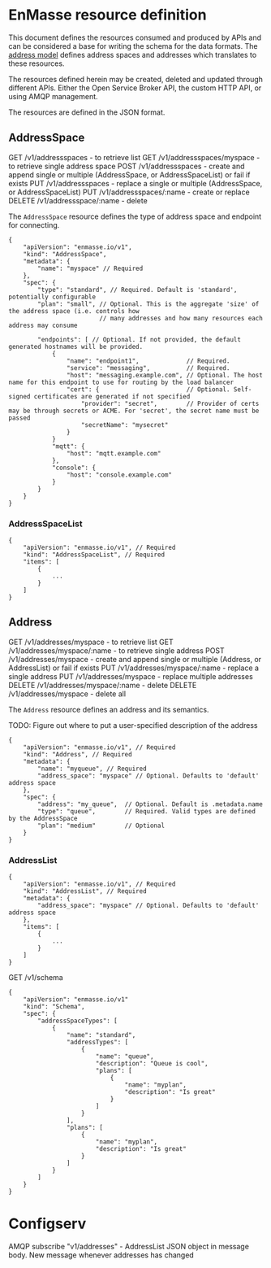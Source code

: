 # EnMasse resource definition

This document defines the resources consumed and produced by APIs and can be considered a base for writing the schema for the data formats. The [address model](model.md) defines address spaces and addresses which translates to these resources.

The resources defined herein may be created, deleted and updated through different APIs. Either the
Open Service Broker API, the custom HTTP API, or using AMQP management.

The resources are defined in the JSON format. 

## AddressSpace

GET    /v1/addressspaces         - to retrieve list 
GET    /v1/addressspaces/myspace - to retrieve single address space
POST   /v1/addressspaces         - create and append single or multiple (AddressSpace, or AddressSpaceList) or fail if exists
PUT    /v1/addressspaces         - replace a single or multiple (AddressSpace, or AddressSpaceList) 
PUT    /v1/addressspaces/:name   - create or replace
DELETE /v1/addressspace/:name    - delete


The `AddressSpace` resource defines the type of address space and endpoint for connecting.

```
{
    "apiVersion": "enmasse.io/v1",
    "kind": "AddressSpace",
    "metadata": {
        "name": "myspace" // Required
    },
    "spec": {
        "type": "standard", // Required. Default is 'standard', potentially configurable
        "plan": "small", // Optional. This is the aggregate 'size' of the address space (i.e. controls how
                         // many addresses and how many resources each address may consume

        "endpoints": [ // Optional. If not provided, the default generated hostnames will be provided. 
            {
                "name": "endpoint1",             // Required.
                "service": "messaging",          // Required. 
                "host": "messaging.example.com", // Optional. The host name for this endpoint to use for routing by the load balancer
                "cert": {                        // Optional. Self-signed certificates are generated if not specified
                    "provider": "secret",        // Provider of certs may be through secrets or ACME. For 'secret', the secret name must be passed
                    "secretName": "mysecret"
                }
            }
            "mqtt": {
                "host": "mqtt.example.com"
            },
            "console": {
                "host": "console.example.com"
            }
        }
    }
}
```

### AddressSpaceList

```
{
    "apiVersion": "enmasse.io/v1", // Required
    "kind": "AddressSpaceList", // Required
    "items": [
        {
            ...
        }
    ]
}
```

## Address

GET    /v1/addresses/myspace           - to retrieve list 
GET    /v1/addresses/myspace/:name     - to retrieve single address
POST   /v1/addresses/myspace           - create and append single or multiple (Address, or AddressList) or fail if exists
PUT    /v1/addresses/myspace/:name     - replace a single address
PUT    /v1/addresses/myspace           - replace multiple addresses 
DELETE /v1/addresses/myspace/:name     - delete
DELETE /v1/addresses/myspace           - delete all

The `Address` resource defines an address and its semantics.

TODO: Figure out where to put a user-specified description of the address

```
{
    "apiVersion": "enmasse.io/v1", // Required
    "kind": "Address", // Required
    "metadata": {
        "name": "myqueue", // Required
        "address_space": "myspace" // Optional. Defaults to 'default' address space
    },
    "spec": {
        "address": "my_queue",  // Optional. Default is .metadata.name
        "type": "queue",        // Required. Valid types are defined by the AddressSpace
        "plan": "medium"        // Optional
    }
}
```

### AddressList

```
{
    "apiVersion": "enmasse.io/v1", // Required
    "kind": "AddressList", // Required
    "metadata": {
        "address_space": "myspace" // Optional. Defaults to 'default' address space
    },
    "items": [
        {
            ...
        }
    ]
}
```


GET /v1/schema
```
{
    "apiVersion": "enmasse.io/v1"
    "kind": "Schema",
    "spec": {
        "addressSpaceTypes": [
            {
                "name": "standard",
                "addressTypes": [
                    {
                        "name": "queue",
                        "description": "Queue is cool",
                        "plans": [
                            {
                                "name": "myplan",
                                "description": "Is great"
                            }
                        ]
                    }
                ],
                "plans": [
                    {
                        "name": "myplan",
                        "description": "Is great"
                    }
                ]
            }
        ]
    }
}
```
# Configserv

AMQP subscribe "v1/addresses" - AddressList JSON object in message body. New message whenever addresses has changed
